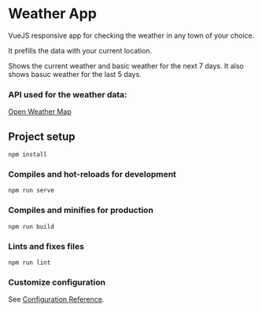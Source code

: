 # Weather App

VueJS responsive app for checking the weather in any town of your choice.

It prefills the data with your current location.

Shows the current weather and basic weather for the next 7 days. It also shows basuc weather for the last 5 days.

### API used for the weather data:
[Open Weather Map](https://openweathermap.org/)

## Project setup
```
npm install
```

### Compiles and hot-reloads for development
```
npm run serve
```

### Compiles and minifies for production
```
npm run build
```

### Lints and fixes files
```
npm run lint
```

### Customize configuration
See [Configuration Reference](https://cli.vuejs.org/config/).
